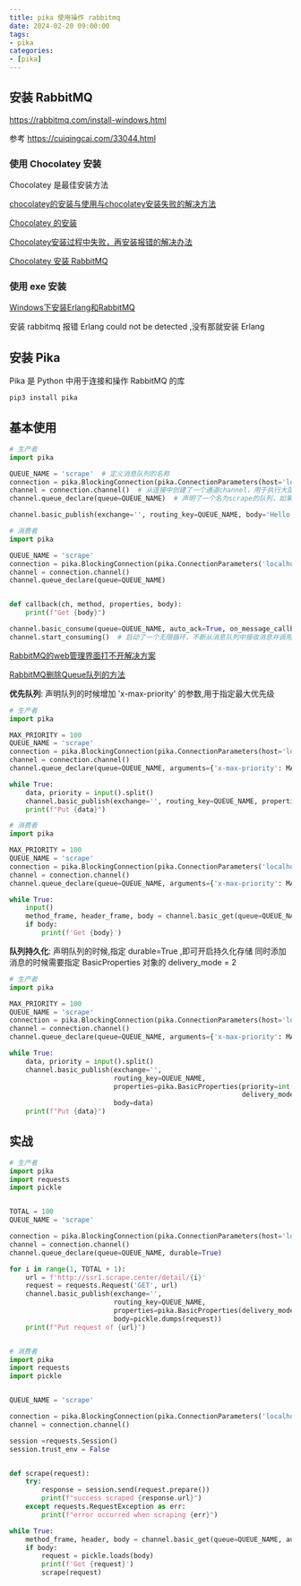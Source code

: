```yaml
---
title: pika 使用操作 rabbitmq
date: 2024-02-20 09:00:00
tags:
- pika
categories:
- [pika]
---
```



## 安装 RabbitMQ

https://rabbitmq.com/install-windows.html


参考 https://cuiqingcai.com/33044.html

### 使用 Chocolatey 安装

Chocolatey 是最佳安装方法

[chocolatey的安装与使用与chocolatey安装失败的解决方法](https://blog.csdn.net/cckevincyh/article/details/92082374)

[Chocolatey 的安装](https://gentletk.gitee.io/Chocolatey%E5%AE%89%E8%A3%85%E4%B8%8E%E4%BD%BF%E7%94%A8/)

[Chocolatey安装过程中失败，再安装报错的解决办法](https://blog.csdn.net/zdhsoft/article/details/115376094)

[Chocolatey 安装 RabbitMQ ](https://community.chocolatey.org/packages/rabbitmq#install)

### 使用 exe 安装

[Windows下安装Erlang和RabbitMQ](https://blog.csdn.net/qq_42402854/article/details/103032007)

安装 rabbitmq 报错 Erlang could not be detected ,没有那就安装 Erlang

## 安装 Pika

Pika 是 Python 中用于连接和操作 RabbitMQ 的库

```bash
pip3 install pika
```

## 基本使用

```python
# 生产者
import pika

QUEUE_NAME = 'scrape'  # 定义消息队列的名称
connection = pika.BlockingConnection(pika.ConnectionParameters(host='localhost'))  # 创建了一个连接到本地 RabbitMQ 服务器的connection对象，使用pika.ConnectionParameters指定了连接参数
channel = connection.channel()  # 从连接中创建了一个通道channel，用于执行大部分的 RabbitMQ 操作。
channel.queue_declare(queue=QUEUE_NAME)  # 声明了一个名为scrape的队列，如果该队列不存在则会被创建。

channel.basic_publish(exchange='', routing_key=QUEUE_NAME, body='Hello World!')  # 向指定的目的地发送消息。在这里，它将消息Hello World!发送到名为scrape的队列中，exchange为空表示直接发送到队列。

# 消费者
import pika

QUEUE_NAME = 'scrape'
connection = pika.BlockingConnection(pika.ConnectionParameters('localhost'))
channel = connection.channel()
channel.queue_declare(queue=QUEUE_NAME)


def callback(ch, method, properties, body):
    print(f"Get {body}")

channel.basic_consume(queue=QUEUE_NAME, auto_ack=True, on_message_callback=callback)  # 向消息队列中的名为 QUEUE_NAME 的队列注册一个消费者，并设置 auto_ack=True，表示消息一旦被消费者接收，就会被自动确认消费，同时指定 callback 函数作为消息的回调处理函数。
channel.start_consuming()  # 启动了一个无限循环，不断从消息队列中接收消息并调用之前注册的 callback 函数来处理这些消息，直到程序手动停止或出现异常。
```


[RabbitMQ的web管理界面打不开解决方案](https://blog.csdn.net/Mrzhang567/article/details/114591701)


[RabbitMQ删除Queue队列的方法](https://blog.csdn.net/pan_junbiao/article/details/112966833)


**优先队列**: 声明队列的时候增加 'x-max-priority' 的参数,用于指定最大优先级

```python
# 生产者
import pika

MAX_PRIORITY = 100
QUEUE_NAME = 'scrape'
connection = pika.BlockingConnection(pika.ConnectionParameters(host='localhost'))
channel = connection.channel()
channel.queue_declare(queue=QUEUE_NAME, arguments={'x-max-priority': MAX_PRIORITY})

while True:
    data, priority = input().split()
    channel.basic_publish(exchange='', routing_key=QUEUE_NAME, properties=pika.BasicProperties(priority=int(priority)),body=data)
    print(f"Put {data}")

# 消费者
import pika

MAX_PRIORITY = 100
QUEUE_NAME = 'scrape'
connection = pika.BlockingConnection(pika.ConnectionParameters('localhost'))
channel = connection.channel()
channel.queue_declare(queue=QUEUE_NAME, arguments={'x-max-priority': MAX_PRIORITY})

while True:
    input()
    method_frame, header_frame, body = channel.basic_get(queue=QUEUE_NAME, auto_ack=True)
    if body:
        print(f'Get {body}')

```

**队列持久化**: 声明队列的时候,指定 durable=True ,即可开启持久化存储
同时添加消息的时候需要指定 BasicProperties 对象的 delivery_mode = 2


```python
# 生产者
import pika

MAX_PRIORITY = 100
QUEUE_NAME = 'scrape'
connection = pika.BlockingConnection(pika.ConnectionParameters(host='localhost'))
channel = connection.channel()
channel.queue_declare(queue=QUEUE_NAME, arguments={'x-max-priority': MAX_PRIORITY}, durable=True)

while True:
    data, priority = input().split()
    channel.basic_publish(exchange='', 
                          routing_key=QUEUE_NAME, 
                          properties=pika.BasicProperties(priority=int(priority),
                                                          delivery_mode=2),
                          body=data)
    print(f"Put {data}")

```


## 实战

```python
# 生产者
import pika
import requests
import pickle


TOTAL = 100
QUEUE_NAME = 'scrape'

connection = pika.BlockingConnection(pika.ConnectionParameters(host='localhost'))
channel = connection.channel()
channel.queue_declare(queue=QUEUE_NAME, durable=True)

for i in range(1, TOTAL + 1):
    url = f'http://ssr1.scrape.center/detail/{i}'
    request = requests.Request('GET', url)
    channel.basic_publish(exchange='',
                          routing_key=QUEUE_NAME,
                          properties=pika.BasicProperties(delivery_mode=2),
                          body=pickle.dumps(request))
    print(f"Put request of {url}")


# 消费者
import pika
import requests
import pickle


QUEUE_NAME = 'scrape'

connection = pika.BlockingConnection(pika.ConnectionParameters('localhost'))
channel = connection.channel()

session =requests.Session()
session.trust_env = False


def scrape(request):
    try:
        response = session.send(request.prepare())
        print(f"success scraped {response.url}")
    except requests.RequestException as err:
        print(f"error occurred when scraping {err}")

while True:
    method_frame, header, body = channel.basic_get(queue=QUEUE_NAME, auto_ack=True)
    if body:
        request = pickle.loads(body)
        print(f'Get {request}')
        scrape(request)


```